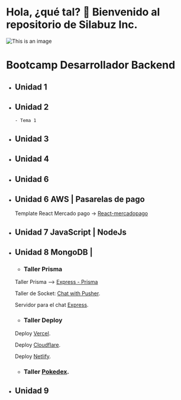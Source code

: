 # Hola, ¿qué tal? 👋 Bienvenido al repositorio de **Silabuz Inc**.
<!-- ## Hi there 👋, welcome Silabuz repository -->
<!--<picture>
  <source media="(prefers-color-scheme: dark)" srcset="https://user-images.githubusercontent.com/25423296/163456776-7f95b81a-f1ed-45f7-b7ab-8fa810d529fa.png">
  <source media="(prefers-color-scheme: light)" srcset="https://user-images.githubusercontent.com/25423296/163456779-a8556205-d0a5-45e2-ac17-42d089e3c3f8.png">
  <img alt="Shows an illustrated sun in light mode and a moon with stars in dark mode." src="https://user-images.githubusercontent.com/25423296/163456779-a8556205-d0a5-45e2-ac17-42d089e3c3f8.png">
</picture>
-->
![This is an image](https://uploads-ssl.webflow.com/6320941e9612f79b0e2f61b1/6323907bc8e11a0e29d81559_logoprueba.svg)


# Bootcamp Desarrollador Backend


* ## Unidad 1

* ## Unidad 2
      - Tema 1
* ## Unidad 3
* ## Unidad 4
* ## Unidad 6
* ## Unidad 6 AWS | Pasarelas de pago
  Template React Mercado pago -> [React-mercadopago](https://github.com/silabuzinc/react-mercadopago-example)
* ## Unidad 7 JavaScript | NodeJs
* ## Unidad 8 MongoDB | 
   - ### Taller Prisma
    
    Taller Prisma  --> [Express - Prisma ](https://github.com/silabuzinc/Prisma-Express-TS)
  
  Taller de Socket: [Chat with Pusher](https://github.com/silabuzinc/chat).
  
  Servidor para el chat [Express](https://github.com/linder3hs/chat-back).
  
    - ### Taller Deploy
  
  Deploy [Vercel]().
  
  Deploy [Cloudflare]().
  
  Deploy [Netlify]().

  - ### Taller [Pokedex](https://github.com/silabuzinc/Pokedex).
* ## Unidad 9


<!--

**Here are some ideas to get you started:**

🙋‍♀️ A short introduction - what is your organization all about?
🌈 Contribution guidelines - how can the community get involved?
👩‍💻 Useful resources - where can the community find your docs? Is there anything else the community should know?
🍿 Fun facts - what does your team eat for breakfast?
🧙 Remember, you can do mighty things with the power of [Markdown](https://docs.github.com/github/writing-on-github/getting-started-with-writing-and-formatting-on-github/basic-writing-and-formatting-syntax)
-->
